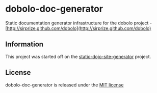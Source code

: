 # dobolo-doc-generator

Static documentation generator infrastructure for the dobolo project - [http://sirprize.github.com/dobolo](http://sirprize.github.com/dobolo)

## Information

This project was started off on the [static-dojo-site-generator](https://github.com/sirprize/static-dojo-site-generator) project.

## License

dobolo-doc-generator is released under the [MIT license](http://opensource.org/licenses/mit-license.php)
